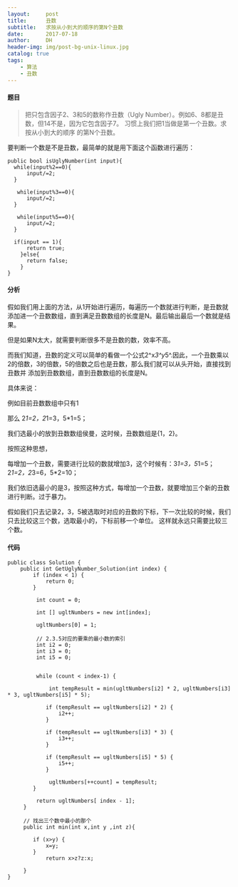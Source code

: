 ```yaml
---
layout:     post
title:      丑数
subtitle:   求按从小到大的顺序的第N个丑数
date:       2017-07-18
author:     DH
header-img: img/post-bg-unix-linux.jpg  
catalog: true
tags:
    - 算法
    - 丑数
---
```

#### 题目

>把只包含因子2、3和5的数称作丑数（Ugly Number）。例如6、8都是丑数，但14不是，因为它包含因子7。 习惯上我们把1当做是第一个丑数。求按从小到大的顺序
的第N个丑数。


要判断一个数是不是丑数，最简单的就是用下面这个函数进行遍历：

```
public bool isUglyNumber(int input){
  while(input%2==0){
      input/=2;
  }
  
   while(input%3==0){
      input/=2;
  }
  
   while(input%5==0){
      input/=2;
  }
  
  if(input == 1){
      return true;
    }else{
      return false;
    }
}

```

#### 分析

假如我们用上面的方法，从1开始进行遍历，每遍历一个数就进行判断，是丑数就添加进一个丑数数组，直到满足丑数数组的长度是N。最后输出最后一个数就是结果。

但是如果N太大，就需要判断很多不是丑数的数，效率不高。

而我们知道，丑数的定义可以简单的看做一个公式2^x*3^y*5^.因此，一个丑数乘以2的倍数，3的倍数，5的倍数之后也是丑数，那么我们就可以从头开始，直接找到丑数并
添加到丑数数组，直到丑数数组的长度是N。

具体来说：

例如目前丑数数组中只有1

那么 2*1=2，2*1=3，5*1=5；

我们选最小的放到丑数数组侯曼，这时候，丑数数组是{1，2}。

按照这种思想，

每增加一个丑数，需要进行比较的数就增加3，这个时候有：3*1=3，5*1=5；  2*1=2，2*3=6，5*2=10；

我们依旧选最小的是3，按照这种方式，每增加一个丑数，就要增加三个新的丑数进行判断。过于暴力。

假如我们只去记录2，3，5被选取时对应的丑数的下标，下一次比较的时候，我们只去比较这三个数，选取最小的，下标前移一个单位。
这样就永远只需要比较三个数。

#### 代码

```
public class Solution {
    public int GetUglyNumber_Solution(int index) {
        if (index < 1) {
			return 0;
		}
		 
		 int count = 0;
		 
		 int [] ugltNumbers = new int[index];
		 
		 ugltNumbers[0] = 1;
		 
		 // 2.3.5对应的要乘的最小数的索引
		 int i2 = 0;
		 int i3 = 0;
		 int i5 = 0;
		 
		 
		 while (count < index-1) {
			
			 int tempResult = min(ugltNumbers[i2] * 2, ugltNumbers[i3] * 3, ugltNumbers[i5] * 5);
			
			if (tempResult == ugltNumbers[i2] * 2) {
				i2++;
			}
			
			if (tempResult == ugltNumbers[i3] * 3) {
				i3++;
			}
			
			if (tempResult == ugltNumbers[i5] * 5) {
				i5++;
			}
			
			 ugltNumbers[++count] = tempResult;
		}
		 
		 return ugltNumbers[ index - 1];
	 }
	 
	 // 找出三个数中最小的那个
	 public int min(int x,int y ,int z){
		
		if (x>y) {
			x=y;
		}
			return x>z?z:x;
		 
	 }
}

		

```




   
   
